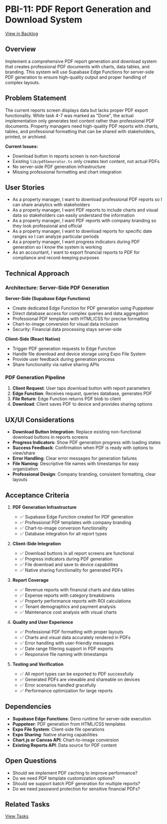 # PBI-11: PDF Report Generation and Download System

[View in Backlog](mdc:../backlog.md#user-content-11)

## Overview

Implement a comprehensive PDF report generation and download system that creates professional PDF documents with charts, data tables, and branding. This system will use Supabase Edge Functions for server-side PDF generation to ensure high-quality output and proper handling of complex layouts.

## Problem Statement

The current reports screen displays data but lacks proper PDF export functionality. While task 4-7 was marked as "Done", the actual implementation only generates text content rather than professional PDF documents. Property managers need high-quality PDF reports with charts, tables, and professional formatting that can be shared with stakeholders, printed, or archived.

**Current Issues:**
- Download button in reports screen is non-functional
- Existing `lib/pdfGenerator.ts` only creates text content, not actual PDFs
- No server-side PDF generation infrastructure
- Missing professional formatting and chart integration

## User Stories

- As a property manager, I want to download professional PDF reports so I can share analytics with stakeholders
- As a property manager, I want PDF reports to include charts and visual data so stakeholders can easily understand the information
- As a property manager, I want PDF reports with company branding so they look professional and official
- As a property manager, I want to download reports for specific date ranges so I can analyze particular periods
- As a property manager, I want progress indicators during PDF generation so I know the system is working
- As an accountant, I want to export financial reports to PDF for compliance and record-keeping purposes

## Technical Approach

### Architecture: Server-Side PDF Generation

**Server-Side (Supabase Edge Functions)**
- Create dedicated Edge Function for PDF generation using Puppeteer
- Direct database access for complex queries and data aggregation
- Professional PDF templates with HTML/CSS for precise formatting
- Chart-to-image conversion for visual data inclusion
- Security: Financial data processing stays server-side

**Client-Side (React Native)**
- Trigger PDF generation requests to Edge Function
- Handle file download and device storage using Expo File System
- Provide user feedback during generation process
- Share functionality via native sharing APIs

### PDF Generation Pipeline
1. **Client Request**: User taps download button with report parameters
2. **Edge Function**: Receives request, queries database, generates PDF
3. **File Return**: Edge Function returns PDF blob to client
4. **Download**: Client saves PDF to device and provides sharing options

## UX/UI Considerations

- **Download Button Integration**: Replace existing non-functional download buttons in reports screens
- **Progress Indicators**: Show PDF generation progress with loading states
- **Success Feedback**: Confirmation when PDF is ready with options to view/share
- **Error Handling**: Clear error messages for generation failures
- **File Naming**: Descriptive file names with timestamps for easy organization
- **Professional Design**: Company branding, consistent formatting, clear layouts

## Acceptance Criteria

1. **PDF Generation Infrastructure**
   - ✅ Supabase Edge Function created for PDF generation
   - ✅ Professional PDF templates with company branding
   - ✅ Chart-to-image conversion functionality
   - ✅ Database integration for all report types

2. **Client-Side Integration**
   - ✅ Download buttons in all report screens are functional
   - ✅ Progress indicators during PDF generation
   - ✅ File download and save to device capabilities
   - ✅ Native sharing functionality for generated PDFs

3. **Report Coverage**
   - ✅ Revenue reports with financial charts and data tables
   - ✅ Expense reports with category breakdowns
   - ✅ Property performance reports with ROI calculations
   - ✅ Tenant demographics and payment analysis
   - ✅ Maintenance cost analysis with visual charts

4. **Quality and User Experience**
   - ✅ Professional PDF formatting with proper layouts
   - ✅ Charts and visual data accurately rendered in PDFs
   - ✅ Error handling with user-friendly messages
   - ✅ Date range filtering support in PDF exports
   - ✅ Responsive file naming with timestamps

5. **Testing and Verification**
   - ✅ All report types can be exported to PDF successfully
   - ✅ Generated PDFs are viewable and shareable on devices
   - ✅ Error scenarios handled gracefully
   - ✅ Performance optimization for large reports

## Dependencies

- **Supabase Edge Functions**: Deno runtime for server-side execution
- **Puppeteer**: PDF generation from HTML/CSS templates
- **Expo File System**: Client-side file operations
- **Expo Sharing**: Native sharing capabilities
- **Chart.js or Canvas API**: Chart-to-image conversion
- **Existing Reports API**: Data source for PDF content

## Open Questions

- Should we implement PDF caching to improve performance?
- Do we need PDF template customization options?
- Should we support batch PDF generation for multiple reports?
- Do we need password protection for sensitive financial PDFs?

## Related Tasks

[View Tasks](mdc:tasks.md) 